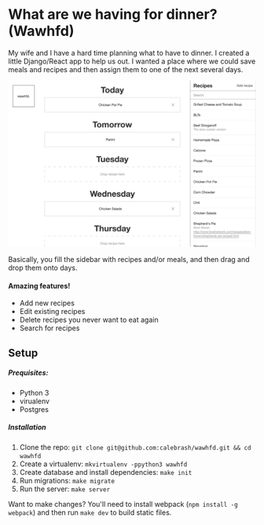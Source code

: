 # What are we having for dinner? (Wawhfd)

My wife and I have a hard time planning what to have to dinner. I created a little Django/React app to help us out. I wanted a place where we could save meals and recipes and then assign them to one of the next several days.

![](docs/screenshot.png)

Basically, you fill the sidebar with recipes and/or meals, and then drag and drop them onto days.

#### Amazing features!
- Add new recipes
- Edit existing recipes
- Delete recipes you never want to eat again
- Search for recipes


## Setup

##### Prequisites:
- Python 3
- virualenv
- Postgres

##### Installation
1. Clone the repo: `git clone git@github.com:calebrash/wawhfd.git && cd wawhfd`
2. Create a virtualenv: `mkvirtualenv -ppython3 wawhfd`
3. Create database and install dependencies: `make init`
4. Run migrations: `make migrate`
5. Run the server: `make server`

Want to make changes? You'll need to install webpack (`npm install -g webpack`) and then run `make dev` to build static files.
